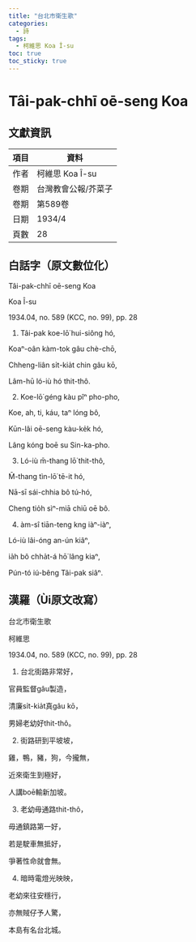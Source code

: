 ```yaml
---
title: "台北市衛生歌"
categories:
  - 詩
tags:
  - 柯維思 Koa Î-su
toc: true
toc_sticky: true
---
```


# Tâi-pak-chhī oē-seng Koa

## 文獻資訊

| 項目 | 資料 |
|---|---|
| 作者 | 柯維思 Koa Î-su |
| 卷期 | 台灣教會公報/芥菜子 |
| 卷期 | 第589卷 |
| 日期 | 1934/4 |
| 頁數 | 28 |

## 白話字（原文數位化）

Tâi-pak-chhī oē-seng Koa

Koa Î-su

1934.04, no. 589 (KCC, no. 99), pp. 28

1. Tâi-pak koe-lō͘ hui-siông hó,

Koaⁿ-oân kàm-tok gâu chè-chō,

Chheng-liân si̍t-kia̍t chin gâu kō,

Lâm-hū ló-iù hó thit-thô.

2. Koe-lō͘ géng kàu pîⁿ pho-pho,

Koe, ah, ti, káu, taⁿ lóng bô,

Kūn-lâi oē-seng kàu-ke̍k hó,

Lâng kóng boē su Sin-ka-pho.

3. Ló-iù m̄-thang lō͘ thit-thô,

M̄-thang tìn-lō͘ tē-it hó,

Nā-sī sái-chhia bô tú-hó,

Cheng tio̍h sìⁿ-miā chiū oē bô.

4. àm-sî tiān-teng kng iàⁿ-iàⁿ,

Ló-iù lâi-óng an-ún kiâⁿ,

ia̍h bô chha̍t-á hō͘ lâng kiaⁿ,

Pún-tó iú-bêng Tâi-pak siâⁿ.

## 漢羅（Ùi原文改寫）

台北市衛生歌

柯維思

1934.04, no. 589 (KCC, no. 99), pp. 28

1. 台北街路非常好，

官員監督gâu製造，

清廉si̍t-kia̍t真gâu kō，

男婦老幼好thit-thô。

2. 街路研到平坡坡，

雞，鴨，豬，狗，今攏無，

近來衛生到極好，

人講boē輸新加坡。

3. 老幼毋通路thit-thô，

毋通鎮路第一好，

若是駛車無抵好，

爭著性命就會無。

4. 暗時電燈光映映，

老幼來往安穩行，

亦無賊仔予人驚，

本島有名台北城。
